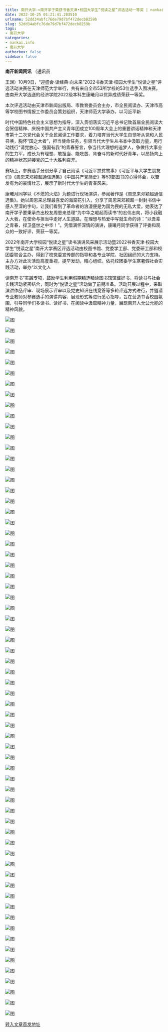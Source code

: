 ```yaml
---
title: 南开大学->南开学子荣获书香天津•校园大学生“悦读之星”评选活动一等奖 | nankai.info
date: 2022-10-25 01:21:41.283510
urlname: 52dd34abfc76de79d7bf472decb8259b
slug: 52dd34abfc76de79d7bf472decb8259b
tags: 
- 南开大学
categories:
- nankai.info
- 南开大学
authorbox: false
sidebar: false
---
```

**南开新闻网讯** （通讯员

王渊）10月9日，“迎盛会·读经典·向未来”2022书香天津·校园大学生“悦读之星”评选活动决赛在天津师范大学举行，共有来自全市53所学校的53位选手入围决赛。由南开大学选送的经济学院2022级本科生康曦月以优异成绩荣获一等奖。

本次评选活动由天津市新闻出版局、市教育委员会主办，市全民阅读办、天津市高等学校图书情报工作委员会策划组织，天津师范大学承办，以习近平新
<!--more-->
时代中国特色社会主义思想为指导，深入贯彻落实习近平总书记致首届全民阅读大会贺信精神、庆祝中国共产主义青年团成立100周年大会上的重要讲话精神和天津市第十二次党代会关于全民阅读工作要求，着力培育当代大学生自觉听从党和人民召唤，胸怀“国之大者”，担当使命任务，引领当代大学生从书本中汲取力量，用行动践行“请党放心、强国有我”的青春誓言，争当伟大理想的追梦人，争做伟大事业的生力军，成长为有理想、敢担当、能吃苦、肯奋斗的新时代好青年，以昂扬向上的精神状态迎接党的二十大胜利召开。

赛场上，参赛选手分别分享了自己阅读《习近平扶贫故事》《习近平与大学生朋友们》《周恩来邓颖超通信选集》《中国共产党简史》等53部图书的心得体会，以奋发有为的豪情壮志，展示了新时代大学生的青春风采。

康曦月同学以《不熄的火焰》为题进行现场演讲，参阅著作是《周恩来邓颖超通信选集》。她以周恩来总理最喜爱的海棠花引入，分享了周恩来邓颖超一封封书信中感人至深的字句，让我们看到了革命者的浪漫便是为国为民的无私大爱。她表达了南开学子要秉承杰出校友周恩来总理“为中华之崛起而读书”的宏伟志向，将小我融入大我，在使命与担当中走好人生道路，在理想与热爱中写就生命的诗：“以吾辈之青春，捍卫盛世之中华！”。凭借满怀深情的演讲，康曦月同学获得了评委和观众的一致好评，荣获一等奖。

2022年南开大学校园“悦读之星”读书演讲风采展示活动暨2022书香天津·校园大学生“悦读之星”南开大学赛区评选活动由校图书馆、党委学工部、党委研工部和校团委联合主办，得到了校党委宣传部的指导和各专业学院、社团组织的大力支持。主办方对此次活动高度重视，提早发动，精心组织。依托校团委学生寒暑假社会实践活动，举办“以文化人

读南开书”实践专项，鼓励学生利用假期精选精读图书馆馆藏好书，将读书与社会实践活动紧密结合，同时为“悦读之星”活动做了前期准备。活动开展过程中，采取演讲作品评审、现场展示评审以及党史知识在线竞答等多轮评选方式进行，并邀请专业教师对参赛选手的演讲内容、展现形式等进行悉心指导，旨在营造书香校园氛围，引导同学们多读书、读好书，在阅读中汲取精神力量，展现南开人允公允能的精神风貌。

![图](http://news.nankai.edu.cn/ywsd/system/2022/10/17/g)

![图](http://news.nankai.edu.cn/ywsd/system/2022/10/17/p)

![图](http://news.nankai.edu.cn/ywsd/system/2022/10/17/j)

![图](http://news.nankai.edu.cn/ywsd/system/2022/10/17/)

![图](http://news.nankai.edu.cn/ywsd/system/2022/10/17/4)

![图](http://news.nankai.edu.cn/ywsd/system/2022/10/17/4)

![图](http://news.nankai.edu.cn/ywsd/system/2022/10/17/1)

![图](http://news.nankai.edu.cn/ywsd/system/2022/10/17/f)

![图](http://news.nankai.edu.cn/ywsd/system/2022/10/17/2)

![图](http://news.nankai.edu.cn/ywsd/system/2022/10/17/e)

![图](http://news.nankai.edu.cn/ywsd/system/2022/10/17/5)

![图](http://news.nankai.edu.cn/ywsd/system/2022/10/17/6)

![图](http://news.nankai.edu.cn/ywsd/system/2022/10/17/_)

![图](http://news.nankai.edu.cn/ywsd/system/2022/10/17/6)

![图](http://news.nankai.edu.cn/ywsd/system/2022/10/17/1)

![图](http://news.nankai.edu.cn/ywsd/system/2022/10/17/5)

![图](http://news.nankai.edu.cn/ywsd/system/2022/10/17/8)

![图](http://news.nankai.edu.cn/ywsd/system/2022/10/17/4)

![图](http://news.nankai.edu.cn/ywsd/system/2022/10/17/0)

![图](http://news.nankai.edu.cn/ywsd/system/2022/10/17/0)

![图](http://news.nankai.edu.cn/ywsd/system/2022/10/17/0)

![图](http://news.nankai.edu.cn/ywsd/system/2022/10/17/3)

![图](http://news.nankai.edu.cn/ywsd/system/2022/10/17/0)

![图](http://news.nankai.edu.cn/ywsd/system/2022/10/17/0)

![图](http://news.nankai.edu.cn/)

![图](http://news.nankai.edu.cn/ywsd/system/2022/10/17/5)

![图](http://news.nankai.edu.cn/ywsd/system/2022/10/17/8)

![图](http://news.nankai.edu.cn/ywsd/system/2022/10/17/4)

![图](http://news.nankai.edu.cn/)

![图](http://news.nankai.edu.cn/ywsd/system/2022/10/17/0)

![图](http://news.nankai.edu.cn/ywsd/system/2022/10/17/0)

![图](http://news.nankai.edu.cn/ywsd/system/2022/10/17/0)

![图](http://news.nankai.edu.cn/)

![图](http://news.nankai.edu.cn/ywsd/system/2022/10/17/3)

![图](http://news.nankai.edu.cn/ywsd/system/2022/10/17/0)

![图](http://news.nankai.edu.cn/ywsd/system/2022/10/17/0)

![图](http://news.nankai.edu.cn/)

![图](http://news.nankai.edu.cn/ywsd/system/2022/10/17/c)

![图](http://news.nankai.edu.cn/ywsd/system/2022/10/17/i)

![图](http://news.nankai.edu.cn/ywsd/system/2022/10/17/p)

![图](http://news.nankai.edu.cn/)

![图](http://news.nankai.edu.cn/ywsd/system/2022/10/17/n)

![图](http://news.nankai.edu.cn/ywsd/system/2022/10/17/c)

![图](http://news.nankai.edu.cn/ywsd/system/2022/10/17/)

![图](http://news.nankai.edu.cn/ywsd/system/2022/10/17/u)

![图](http://news.nankai.edu.cn/ywsd/system/2022/10/17/d)

![图](http://news.nankai.edu.cn/ywsd/system/2022/10/17/e)

![图](http://news.nankai.edu.cn/ywsd/system/2022/10/17/)

![图](http://news.nankai.edu.cn/ywsd/system/2022/10/17/i)

![图](http://news.nankai.edu.cn/ywsd/system/2022/10/17/a)

![图](http://news.nankai.edu.cn/ywsd/system/2022/10/17/k)

![图](http://news.nankai.edu.cn/ywsd/system/2022/10/17/n)

![图](http://news.nankai.edu.cn/ywsd/system/2022/10/17/a)

![图](http://news.nankai.edu.cn/ywsd/system/2022/10/17/n)

![图](http://news.nankai.edu.cn/ywsd/system/2022/10/17/)

![图](http://news.nankai.edu.cn/ywsd/system/2022/10/17/s)

![图](http://news.nankai.edu.cn/ywsd/system/2022/10/17/w)

![图](http://news.nankai.edu.cn/ywsd/system/2022/10/17/e)

![图](http://news.nankai.edu.cn/ywsd/system/2022/10/17/n)

![图](http://news.nankai.edu.cn/)

![图](http://news.nankai.edu.cn/)

![图](http://news.nankai.edu.cn/ywsd/system/2022/10/17/:)

![图](http://news.nankai.edu.cn/ywsd/system/2022/10/17/p)

![图](http://news.nankai.edu.cn/ywsd/system/2022/10/17/t)

![图](http://news.nankai.edu.cn/ywsd/system/2022/10/17/t)

![图](http://news.nankai.edu.cn/ywsd/system/2022/10/17/h)

[转入文章首发地址](http://news.nankai.edu.cn/ywsd/system/2022/10/17/030053184.shtml)
